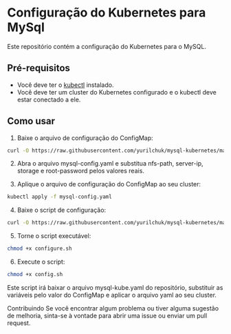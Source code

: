 # Configuração do Kubernetes para MySql

Este repositório contém a configuração do Kubernetes para o MySQL.

## Pré-requisitos

- Você deve ter o [kubectl](https://kubernetes.io/docs/tasks/tools/install-kubectl/) instalado.
- Você deve ter um cluster do Kubernetes configurado e o kubectl deve estar conectado a ele.

## Como usar

1. Baixe o arquivo de configuração do ConfigMap:

```bash
curl -O https://raw.githubusercontent.com/yurilchuk/mysql-kubernetes/main/mysql-config.yaml
```

2. Abra o arquivo mysql-config.yaml e substitua nfs-path, server-ip, storage e root-password pelos valores reais.

3. Aplique o arquivo de configuração do ConfigMap ao seu cluster:

```bash
kubectl apply -f mysql-config.yaml
```

4. Baixe o script de configuração:

```bash
curl -O https://raw.githubusercontent.com/yurilchuk/mysql-kubernetes/main/config.sh
```

5. Torne o script executável:

```bash
chmod +x configure.sh
```

6. Execute o script:

```bash
chmod +x config.sh
```

Este script irá baixar o arquivo mysql-kube.yaml do repositório, substituir as variáveis pelo valor do ConfigMap e aplicar o arquivo yaml ao seu cluster.

Contribuindo
Se você encontrar algum problema ou tiver alguma sugestão de melhoria, sinta-se à vontade para abrir uma issue ou enviar um pull request.